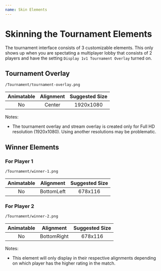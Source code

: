 ```yaml
---
name: Skin Elements
---
```


# Skinning the Tournament Elements

The tournament interface consists of 3 customizable elements. This only shows up when you are spectating a multiplayer lobby that consists of 2 players and have the setting `Display 1v1 Tournament Overlay` turned on.

## Tournament Overlay

`/Tournament/tournament-overlay.png`

| Animatable | Alignment | Suggested Size |
| :--------: | :-------: | :------------: |
|     No     |  Center   |   1920x1080    |

Notes:

- The tournament overlay and stream overlay is created only for Full HD resolution (1920x1080). Using another resolutions may be problematic.

## Winner Elements

### For Player 1

`/Tournament/winner-1.png`

| Animatable | Alignment  | Suggested Size |
| :--------: | :--------: | :------------: |
|     No     | BottomLeft |    678x116     |

### For Player 2

`/Tournament/winner-2.png`

| Animatable |  Alignment  | Suggested Size |
| :--------: | :---------: | :------------: |
|     No     | BottomRight |    678x116     |

Notes:

- This element will only display in their respective alignments depending on which player has the higher rating in the match.